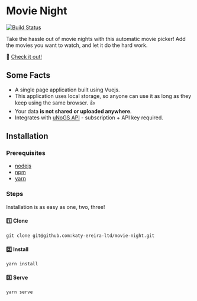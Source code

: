 # Movie Night

[![Build Status](https://travis-ci.org/katy-ereira-ltd/movie-night.svg?branch=master)](https://travis-ci.org/katy-ereira-ltd/movie-night)

Take the hassle out of movie nights with this automatic movie picker! Add the movies you want to watch, and let it do the hard
work.

🔗 [Check it out!](https://katy-ereira-ltd.github.io/movie-night/)

## Some Facts

 - A single page application built using Vuejs.
 - This application uses local storage, so anyone can use it as long as they keep using the same browser. 👍 
 - Your data **is not shared or uploaded anywhere**.
 - Integrates with [uNoGS API](https://rapidapi.com/unogs/api/unogs) - subscription + API key required.

## Installation

### Prerequisites

 - [nodejs](https://nodejs.org/en/)
 - [npm](https://www.npmjs.com/)
 - [yarn](https://yarnpkg.com/lang/en/)
 
### Steps

Installation is as easy as one, two, three!

#### 1️⃣ Clone

```
git clone git@github.com:katy-ereira-ltd/movie-night.git
```

#### 2️⃣ Install

```
yarn install
```

#### 3️⃣ Serve

```
yarn serve
```
